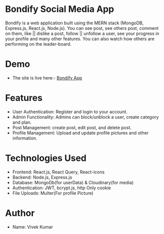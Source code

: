 # Bondify Social Media App

Bondify is a web application built using the MERN stack (MongoDB, Express.js, React.js, Node.js). You can see post, see others post, comment on them, like || dislike a post, follow || unfollow a user, see your progress in your profile and many other features.
You can also watch how others are performing on the leader-board.

# Demo

- The site is live here:- [Bondify App](https://jobify-mern-app-hodb.onrender.com)

# Features

- User Authentication: Register and login to your account.
- Admin Functionality: Admins can block/unblock a user, create category and plan.
- Post Management: create post, edit post, and delete post.
- Profile Management: Upload and update profile pictures and other information.

# Technologies Used

- Frontend: React.js, React Query, React-icons
- Backend: Node.js, Express.js
- Database: MongoDb(for userData) & Cloudinary(for media)
- Authentication: JWT, bcrypt.js, http Only cookie
- File Uploads: Multer(For profile Picture)

# Author
- Name: Vivek Kumar
